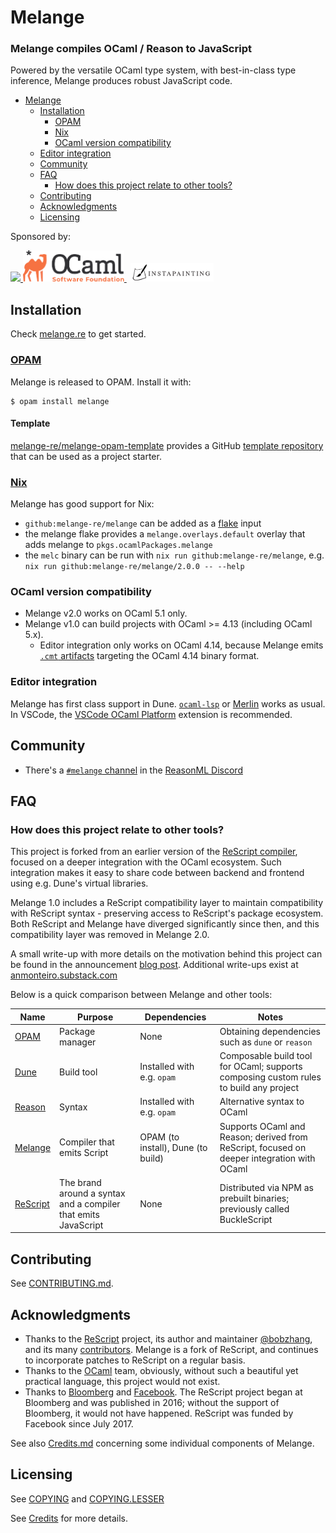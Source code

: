 # Melange

### Melange compiles OCaml / Reason to JavaScript

Powered by the versatile OCaml type system, with best-in-class type inference,
Melange produces robust JavaScript code.

+ [Melange](#melange)
  * [Installation](#installation)
    - [OPAM](#opam)
    - [Nix](#nix)
    - [OCaml version compatibility](#ocaml-version-compatibility)
  * [Editor integration](#editor-integration)
  * [Community](#community)
  * [FAQ](#faq)
    - [How does this project relate to other tools?](#how-does-this-project-relate-to-other-tools)
  * [Contributing](#contributing)
  * [Acknowledgments](#acknowledgments)
  * [Licensing](#licensing)

Sponsored by:

<div style="display: inline;">
  <a href="https://ahrefs.com">
    <img src="./docs/images/ahrefs-logo.png" height="50px">
  </a>
  <a href="https://ocaml-sf.org/">
    <img src="./docs/images/ocsf_logo.svg" height="50px">
  </a>
  <a href="https://www.instapainting.com" style="margin-left: 6px;">
    <img src="./docs/images/instapainting-logo.png" height="30px">
  </a>
</div>

## Installation

Check [melange.re](https://melange.re/) to get started.

### [OPAM](https://opam.ocaml.org/)

Melange is released to OPAM. Install it with:

```shell
$ opam install melange
```

#### Template

[melange-re/melange-opam-template](https://github.com/melange-re/melange-opam-template)
provides a GitHub
[template repository](https://docs.github.com/en/repositories/creating-and-managing-repositories/creating-a-repository-from-a-template)
that can be used as a project starter.

### [Nix](https://nixos.org/learn.html)

Melange has good support for Nix:

- `github:melange-re/melange` can be added as a
  [flake](https://nixos.wiki/wiki/Flakes) input
- the melange flake provides a `melange.overlays.default` overlay that adds
  melange to `pkgs.ocamlPackages.melange`
- the `melc` binary can be run with `nix run github:melange-re/melange`, e.g.
  `nix run github:melange-re/melange/2.0.0 -- --help`

### OCaml version compatibility

- Melange v2.0 works on OCaml 5.1 only.
- Melange v1.0 can build projects with OCaml >= 4.13 (including OCaml 5.x).
  - Editor integration only works on OCaml 4.14, because Melange emits [`.cmt`
    artifacts](https://ocaml.org/p/ocaml-base-compiler/4.14.1/doc/Cmt_format/index.html)
    targeting the OCaml 4.14 binary format.

### Editor integration

Melange has first class support in Dune.
[`ocaml-lsp`](https://github.com/ocaml/ocaml-lsp) or
[Merlin](https://github.com/ocaml/merlin) works as usual. In VSCode, the
[VSCode OCaml Platform](https://github.com/ocamllabs/vscode-ocaml-platform)
extension is recommended.

## Community

- There's a [`#melange` channel](https://discord.gg/mArvFMQKnK) in the
  [ReasonML Discord](https://discord.gg/reasonml)

## FAQ

### How does this project relate to other tools?

This project is forked from an earlier version of the [ReScript
compiler](https://github.com/rescript-lang/rescript-compiler/), focused on a
deeper integration with the OCaml ecosystem. Such integration makes it easy to
share code between backend and frontend using e.g. Dune's virtual libraries.

Melange 1.0 includes a ReScript compatibility layer to maintain compatibility
with ReScript syntax - preserving access to ReScript's package ecosystem. Both
ReScript and Melange have diverged significantly since then, and this
compatibility layer was removed in Melange 2.0.

A small write-up with more details on the motivation behind this project can be
found in the announcement [blog
post](https://anmonteiro.com/2021/03/on-ocaml-and-the-js-platform/). Additional
write-ups exist at [anmonteiro.substack.com](https://anmonteiro.substack.com/)

Below is a quick comparison between Melange and other tools:


| Name                                   | Purpose                                                        | Dependencies                       | Notes                                                                               |
| -------------------------------------- | -------------------------------------------------------------- | ---------------------------------- | ----------------------------------------------------------------------------------- |
| [OPAM](https://opam.ocaml.org)         | Package manager                                                | None                               | Obtaining dependencies such as `dune` or `reason` |
| [Dune](https://dune.build/)            | Build tool                                                     | Installed with e.g. `opam`         | Composable build tool for OCaml; supports composing custom rules to build any project |
| [Reason](https://reasonml.github.io/)  | Syntax                                                         | Installed with e.g. `opam`         | Alternative syntax to OCaml |
| [Melange](https://melange.re)          | Compiler that emits Script                                     | OPAM (to install), Dune (to build) | Supports OCaml and Reason; derived from ReScript, focused on deeper integration with OCaml |
| [ReScript](https://rescript-lang.org/) | The brand around a syntax and a compiler that emits JavaScript | None                               | Distributed via NPM as prebuilt binaries; previously called BuckleScript |

## Contributing

See [CONTRIBUTING.md](CONTRIBUTING.md).

## Acknowledgments

* Thanks to the [ReScript](https://github.com/rescript-lang/rescript-compiler)
  project, its author and maintainer [@bobzhang](https://github.com/bobzhang),
  and its many
  [contributors](https://github.com/rescript-lang/rescript-compiler/graphs/contributors).
  Melange is a fork of ReScript, and continues to incorporate patches to
  ReScript on a regular basis.
* Thanks to the [OCaml](https://ocaml.org) team, obviously, without such a
  beautiful yet practical language, this project would not exist.
* Thanks to [Bloomberg](https://www.techatbloomberg.com) and
  [Facebook](https://github.com/facebook/). The ReScript project began at
  Bloomberg and was published in 2016; without the support of Bloomberg, it
  would not have happened. ReScript was funded by Facebook since July 2017.

See also [Credits.md](./Credits.md) concerning some individual components of
Melange.

## Licensing

See [COPYING](./COPYING) and [COPYING.LESSER](./COPYING.LESSER)

See [Credits](./Credits.md) for more details.
